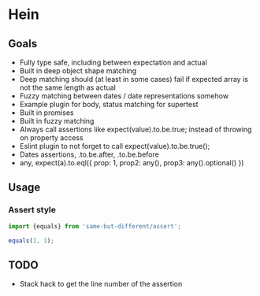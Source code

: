 # Hein

## Goals

* Fully type safe, including between expectation and actual
* Built in deep object shape matching
* Deep matching should (at least in some cases) fail if expected array is not the same length as actual
* Fuzzy matching between dates / date representations somehow
* Example plugin for body, status matching for supertest
* Built in promises
* Built in fuzzy matching
* Always call assertions like expect(value).to.be.true; instead of throwing on property access
* Eslint plugin to not forget to call expect(value).to.be.true();
* Dates assertions, .to.be.after, .to.be.before
* any, expect(a).to.eql({ prop: 1, prop2: any(), prop3: any().optional() })

## Usage

### Assert style
```typescript
import {equals} from 'same-but-different/assert';

equals(1, 1);
```

## TODO

* Stack hack to get the line number of the assertion
